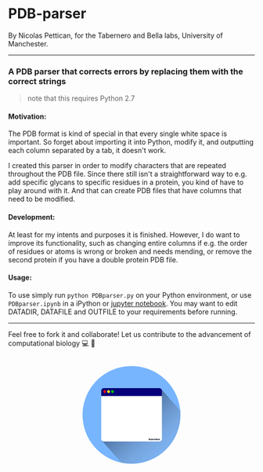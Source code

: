 # PDB-parser

By Nicolas Pettican, for the Tabernero and Bella labs, University of Manchester.

---------

### A PDB parser that corrects errors by replacing them with the correct strings

> note that this requires Python 2.7

#### Motivation:

The PDB format is kind of special in that every single white space is important. So forget about importing it into Python, modify it, and outputting each column separated by a tab, it doesn't work.

I created this parser in order to modify characters that are repeated throughout the PDB file. Since there still isn't a straightforward way to e.g. add specific glycans to specific residues in a protein, you kind of have to play around with it. And that can create PDB files that have columns that need to be modified.

#### Development:

At least for my intents and purposes it is finished. However, I do want to improve its functionality, such as changing entire columns if e.g. the order of residues or atoms is wrong or broken and needs mending, or remove the second protein if you have a double protein PDB file.

#### Usage:

To use simply run ```python PDBparser.py``` on your Python environment, or use ```PDBparser.ipynb``` in a iPython or [jupyter notebook](http://jupyter.readthedocs.io/en/latest/install.html). You may want to edit DATADIR, DATAFILE and OUTFILE to your requirements before running.

----------

Feel free to fork it and collaborate! Let us contribute to the advancement of computational biology :computer: :microscope:

<br />
<center><a href="https://github.com/nickpettican/PDB-parse/blob/master/PDBparser.py"><img src="https://raw.githubusercontent.com/nickpettican/SparkzLab/master/img/code_white_small.gif" style="width: 40%; border-radius: 50%; height: auto;"></img></a></center>

